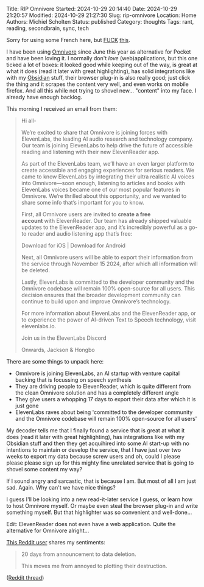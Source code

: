 Title: RIP Omnivore
Started: 2024-10-29 20:14:40
Date: 2024-10-29 21:20:57
Modified: 2024-10-29 21:27:30
Slug: rip-omnivore
Location: Home
Authors: Michiel Scholten
Status: published
Category: thoughts
Tags: rant, reading, secondbrain, sync, tech

Sorry for using some French here, but [FUCK](https://notes.ghed.in/posts/2024/omnivore-adquired-elevenlabs/) [this](https://www.reddit.com/r/selfhosted/comments/1geymmu/omnivoreapp_is_joining_elevenlabs_users_have/).

I have been using [Omnivore](https://omnivore.app/) since June this year as alternative for Pocket and have been loving it. I normally don't *love* (web)applications, but this one ticked a lot of boxes: it looked good while keeping out of the way, is great at what it does (read it later with great highlighting), has solid integrations like with my [Obsidian](https://obsidian.md) stuff, their browser plug-in is also really good; just click the thing and it scrapes the content very well, and even works on mobile firefox. And all this while not trying to shovel new... "content" into my face. I already have enough backlog.

This morning I received an email from them:

> Hi all- 
>
> We’re excited to share that Omnivore is joining forces with ElevenLabs, the leading AI audio research and technology company. Our team is joining ElevenLabs to help drive the future of accessible reading and listening with their new ElevenReader app.
>
> As part of the ElevenLabs team, we’ll have an even larger platform to create accessible and engaging experiences for serious readers. We came to know ElevenLabs by integrating their ultra realistic AI voices into Omnivore—soon enough, listening to articles and books with ElevenLabs voices became one of our most popular features in Omnivore. We’re thrilled about this opportunity, and we wanted to share some info that’s important for you to know. 
>
> First, all Omnivore users are invited to **create a free account** with ElevenReader. Our team has already shipped valuable updates to the ElevenReader app, and it’s incredibly powerful as a go-to reader and audio listening app that’s free:
>
> Download for iOS | Download for Android
>
> Next, all Omnivore users will be able to export their information from the service through November 15 2024, after which all information will be deleted. 
>
> Lastly, ElevenLabs is committed to the developer community and the Omnivore codebase will remain 100% open-source for all users. This decision ensures that the broader development community can continue to build upon and improve Omnivore’s technology.
>
> For more information about ElevenLabs and the ElevenReader app, or to experience the power of AI-driven Text to Speech technology, visit elevenlabs.io. 
>
> Join us in the ElevenLabs Discord
>
> Onwards,
> Jackson & Hongbo

There are some things to unpack here:

- Omnivore is joining ElevenLabs, an AI startup with venture capital backing that is focussing on speech synthesis
- They are driving people to ElevenReader, which is quite different from the clean Omnivore solution and has a completely different angle
- They give users a whopping 17 days to export their data after which it is just gone
- ElevenLabs raves about being 'committed to the developer community and the Omnivore codebase will remain 100% open-source for all users'

My decoder tells me that I finally found a service that is great at what it does (read it later with great highlighting), has integrations like with my Obsidian stuff and then they get acquihired into some AI start-up with no intentions to maintain or develop the service, that I have just over two weeks to export my data because screw users and oh, could I please please please sign up for this mighty fine unrelated service that is going to shovel some content my way?

If I sound angry and sarcastic, that is because I am. But most of all I am just sad. Again. Why can't we have nice things?

I guess I'll be looking into a new read-it-later service I guess, or learn how to host Omnivore myself. Or maybe even steal the browser plug-in and write something myself. But that highlighter was so convenient and well-done...

Edit: ElevenReader does not even have a web application. Quite the alternative for Omnivore alright...

[This Reddit user](https://www.reddit.com/r/ObsidianMD/comments/1ges9l2/comment/ludohep/) shares my sentiments:

> 20 days from announcement to data deletion.
>
> This moves me from annoyed to plotting their destruction.

([Reddit thread](https://www.reddit.com/r/ObsidianMD/comments/1ges9l2/omnivore_acquired_by_elevenlabs/))
